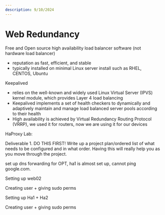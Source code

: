 ```yaml
---
description: 9/10/2024
---
```


# Web Redundancy

Free and Open source high availability load balancer software (not hardware load balancer)

* reputation as fast, efficient, and stable
* typically installed on minimal Linux server install such as RHEL, CENTOS, Ubuntu



Keepalived

* relies on the well-known and widely used Linux Virtual Server (IPVS) kernel module, which provides Layer 4 load balancing
* Keepalived implements a set of health checkers to dynamically and adaptively maintain and manage load balanced server pools according to their health
* High availability is achieved by Virtual Redundancy Routing Protocol (VRRP), we used it for routers, now we are using it for our devices



HaProxy Lab:

Deliverable 1. DO THIS FIRST! Write up a project plan/ordered list of what needs to be configured and in what order. Having this will really help you as you move through the project.



set up dns forwarding for OPT, ha1 is almost set up, cannot ping google.com.



Setting up web02

Creating user + giving sudo perms



Setting up Ha1 + Ha2

Creating user + giving sudo perms
